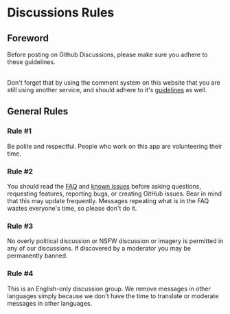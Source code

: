 # Discussions Rules

## Foreword
Before posting on Github Discussions, please make sure you adhere to these guidelines.<br><br>

Don't forget that by using the comment system on this website that you are still using another service, and should adhere to it's [guidelines](https://docs.github.com/en/site-policy/github-terms/github-terms-of-service) as well.

## General Rules

### Rule #1
Be polite and respectful. People who work on this app are volunteering their time.

### Rule #2
You should read the [FAQ](faq.md) and [known issues](known-issues.md) before asking questions, requesting features,
reporting bugs, or creating GitHub issues. Bear in mind that this may update frequently. Messages repeating what is in
the FAQ wastes everyone's time, so please don't do it.

### Rule #3
No overly political discussion or NSFW discussion or imagery is permitted in any of our discussions. If discovered by a moderator you may be permanently banned.

### Rule #4
This is an English-only discussion group. We remove messages in other languages simply because we don't have the time to translate or moderate messages in other languages.
